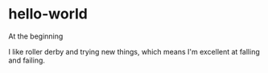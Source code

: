 # hello-world
At the beginning

I like roller derby and trying new things, which means I'm excellent at falling and failing.
